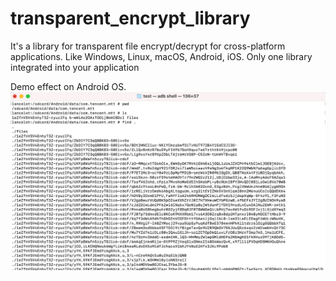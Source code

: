 # transparent_encrypt_library
It's a library for transparent file encrypt/decrypt for cross-platform applications. Like Windows, Linux, macOS, Android, iOS. Only one library integrated into your application 


Demo effect on Android OS.
![demo screenshot](fileenc.jpg)
